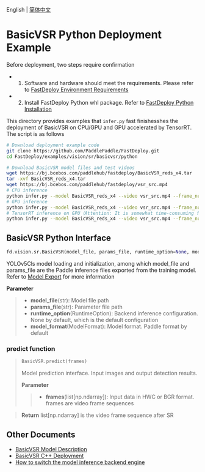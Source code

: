 English | [简体中文](README_CN.md)
# BasicVSR Python Deployment Example

Before deployment, two steps require confirmation

- 1. Software and hardware should meet the requirements. Please refer to [FastDeploy Environment Requirements](../../../../../docs/cn/build_and_install/download_prebuilt_libraries.md)  
- 2. Install FastDeploy Python whl package. Refer to [FastDeploy Python Installation](../../../../../docs/cn/build_and_install/download_prebuilt_libraries.md)

This directory provides examples that `infer.py`  fast finishesshes the deployment of BasicVSR on CPU/GPU and GPU accelerated by TensorRT. The script is as follows
```bash
# Download deployment example code 
git clone https://github.com/PaddlePaddle/FastDeploy.git
cd FastDeploy/examples/vision/sr/basicvsr/python

# Download BasicVSR model files and test videos
wget https://bj.bcebos.com/paddlehub/fastdeploy/BasicVSR_reds_x4.tar
tar -xvf BasicVSR_reds_x4.tar
wget https://bj.bcebos.com/paddlehub/fastdeploy/vsr_src.mp4
# CPU inference
python infer.py --model BasicVSR_reds_x4 --video vsr_src.mp4 --frame_num 2 --device cpu
# GPU inference
python infer.py --model BasicVSR_reds_x4 --video vsr_src.mp4 --frame_num 2 --device gpu
# TensorRT inference on GPU（Attention: It is somewhat time-consuming for the operation of model serialization when running TensorRT inference for the first time. Please be patient.）
python infer.py --model BasicVSR_reds_x4 --video vsr_src.mp4 --frame_num 2 --device gpu --use_trt True
```

## BasicVSR Python Interface 

```python
fd.vision.sr.BasicVSR(model_file, params_file, runtime_option=None, model_format=ModelFormat.PADDLE)
```

YOLOv5Cls model loading and initialization, among which model_file and params_file are the Paddle inference files exported from the training model. Refer to [Model Export](https://github.com/PaddlePaddle/PaddleGAN/blob/develop/docs/zh_CN/tutorials/video_super_resolution.md) for more information

**Parameter**

> * **model_file**(str): Model file path 
> * **params_file**(str): Parameter file path
> * **runtime_option**(RuntimeOption): Backend inference configuration. None by default, which is the default configuration
> * **model_format**(ModelFormat): Model format. Paddle format by default

### predict function

> ```python
> BasicVSR.predict(frames)
> ```
>
> Model prediction interface. Input images and output detection results.
>
> **Parameter**
>
> > * **frames**(list[np.ndarray]): Input data in HWC or BGR format. frames are video frame sequences

> **Return** list[np.ndarray] is the video frame sequence after SR


## Other Documents

- [BasicVSR Model Description](..)
- [BasicVSR C++ Deployment](../cpp)
- [How to switch the model inference backend engine](../../../../../docs/cn/faq/how_to_change_backend.md)
